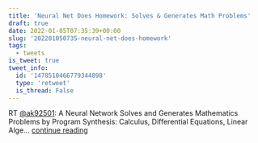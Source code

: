 ```yaml
---
title: 'Neural Net Does Homework: Solves & Generates Math Problems'
draft: true
date: 2022-01-05T07:35:39+00:00
slug: '202201050735-neural-net-does-homework'
tags:
  - tweets
is_tweet: true
tweet_info:
  id: '1478510466779344898'
  type: 'retweet'
  is_thread: False
---
```




RT [@ak92501](https://x.com/ak92501): A Neural Network Solves and Generates Mathematics Problems by Program Synthesis: Calculus, Differential Equations, Linear Alge… [continue reading](https://x.com/sytelus/status/1478510466779344898)
